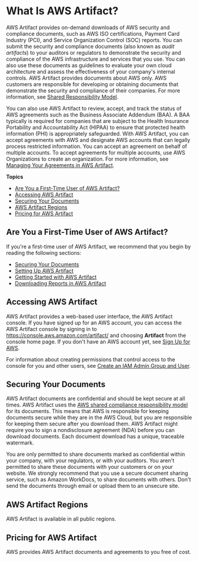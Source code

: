 # What Is AWS Artifact?<a name="what-is-aws-artifact"></a>

AWS Artifact provides on\-demand downloads of AWS security and compliance documents, such as AWS ISO certifications, Payment Card Industry \(PCI\), and Service Organization Control \(SOC\) reports\. You can submit the security and compliance documents \(also known as *audit artifacts*\) to your auditors or regulators to demonstrate the security and compliance of the AWS infrastructure and services that you use\. You can also use these documents as guidelines to evaluate your own cloud architecture and assess the effectiveness of your company's internal controls\. AWS Artifact provides documents about AWS only\. AWS customers are responsible for developing or obtaining documents that demonstrate the security and compliance of their companies\. For more information, see [Shared Responsibility Model](https://aws.amazon.com/compliance/shared-responsibility-model/)\.

You can also use AWS Artifact to review, accept, and track the status of AWS agreements such as the Business Associate Addendum \(BAA\)\. A BAA typically is required for companies that are subject to the Health Insurance Portability and Accountability Act \(HIPAA\) to ensure that protected health information \(PHI\) is appropriately safeguarded\. With AWS Artifact, you can accept agreements with AWS and designate AWS accounts that can legally process restricted information\. You can accept an agreement on behalf of multiple accounts\. To accept agreements for multiple accounts, use AWS Organizations to create an organization\. For more information, see [Managing Your Agreements in AWS Artifact](managingagreements.md)\.

**Topics**
+ [Are You a First\-Time User of AWS Artifact?](#first-time-user)
+ [Accessing AWS Artifact](#accessing-artifact)
+ [Securing Your Documents](#artifact-best-practices)
+ [AWS Artifact Regions](#regions-artifact)
+ [Pricing for AWS Artifact](#pricing-for-artifact)

## Are You a First\-Time User of AWS Artifact?<a name="first-time-user"></a>

If you're a first\-time user of AWS Artifact, we recommend that you begin by reading the following sections:
+ [Securing Your Documents](#artifact-best-practices)
+ [Setting Up AWS Artifact](setting-up.md)
+ [Getting Started with AWS Artifact](getting-started.md)
+ [Downloading Reports in AWS Artifact](downloading-documents.md)

## Accessing AWS Artifact<a name="accessing-artifact"></a>

AWS Artifact provides a web\-based user interface, the AWS Artifact console\. If you have signed up for an AWS account, you can access the AWS Artifact console by signing in to [https://console\.aws\.amazon\.com/artifact/](https://console.aws.amazon.com/artifact/) and choosing **Artifact** from the console home page\. If you don't have an AWS account yet, see [Sign Up for AWS](setting-up.md#setting-up-aws-sign-up)\. 

For information about creating permissions that control access to the console for you and other users, see [Create an IAM Admin Group and User](setting-up.md#setting-up-create-iam-user)\. 

## Securing Your Documents<a name="artifact-best-practices"></a>

AWS Artifact documents are confidential and should be kept secure at all times\. AWS Artifact uses the [AWS shared compliance responsibility model](https://aws.amazon.com/compliance/shared-responsibility-model/) for its documents\. This means that AWS is responsible for keeping documents secure while they are in the AWS Cloud, but you are responsible for keeping them secure after you download them\. AWS Artifact might require you to sign a nondisclosure agreement \(NDA\) before you can download documents\. Each document download has a unique, traceable watermark\.

You are only permitted to share documents marked as confidential within your company, with your regulators, or with your auditors\. You aren't permitted to share these documents with your customers or on your website\. We strongly recommend that you use a secure document sharing service, such as Amazon WorkDocs, to share documents with others\. Don't send the documents through email or upload them to an unsecure site\.

## AWS Artifact Regions<a name="regions-artifact"></a>

AWS Artifact is available in all public regions\.

## Pricing for AWS Artifact<a name="pricing-for-artifact"></a>

AWS provides AWS Artifact documents and agreements to you free of cost\.